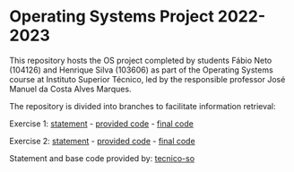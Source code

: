 # Operating Systems Project 2022-2023

This repository hosts the OS project completed by students Fábio Neto (104126) and Henrique Silva (103606) as part of the Operating Systems course at Instituto Superior Técnico, led by the responsible professor José Manuel da Costa Alves Marques.

The repository is divided into branches to facilitate information retrieval:

Exercise 1:
[statement](https://github.com/hSilva10/SO-project/blob/statement/exercise1.md) -
[provided code](https://github.com/hSilva10/SO-project/tree/base-v1) -
[final code](https://github.com/hSilva10/SO-project/tree/release-v1)

Exercise 2:
[statement](https://github.com/hSilva10/SO-project/blob/statement/exercise2.md) -
[provided code](https://github.com/hSilva10/SO-project/tree/base-v2) -
[final code](https://github.com/hSilva10/SO-project/tree/release-v2)

Statement and base code provided by: [tecnico-so](https://github.com/tecnico-so)
